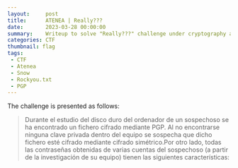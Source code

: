 ```yaml
---
layout:     post
title:      ATENEA | Really???
date:       2023-03-28 00:00:00
summary:    Writeup to solve "Really???" challenge under cryptography and steganography category. This challenge is now retired and is worth 0 points.
categories: CTF
thumbnail: flag
tags:
 - CTF
 - Atenea
 - Snow
 - Rockyou.txt
 - PGP
---
```


The challenge is presented as follows:
> Durante el estudio del disco duro del ordenador de un sospechoso se ha encontrado un fichero cifrado mediante PGP. Al no encontrarse ninguna clave privada dentro del equipo se sospecha que dicho fichero esté cifrado mediante cifrado simétrico.Por otro lado, todas las contraseñas obtenidas de varias cuentas del sospechoso (a partir de la investigación de su equipo) tienen las siguientes características:
